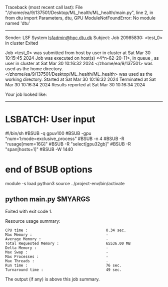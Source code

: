 Traceback (most recent call last):
  File "/zhome/ea/9/137501/Desktop/ML_health/ML_health/main.py", line 2, in <module>
    from dtu import Parameters, dtu, GPU
ModuleNotFoundError: No module named 'dtu'

------------------------------------------------------------
Sender: LSF System <lsfadmin@hpc.dtu.dk>
Subject: Job 20985830: <test_0> in cluster <dcc> Exited

Job <test_0> was submitted from host <n-62-30-8> by user <s183914> in cluster <dcc> at Sat Mar 30 10:15:45 2024
Job was executed on host(s) <4*n-62-20-11>, in queue <gpuv100>, as user <s183914> in cluster <dcc> at Sat Mar 30 10:16:32 2024
</zhome/ea/9/137501> was used as the home directory.
</zhome/ea/9/137501/Desktop/ML_health/ML_health> was used as the working directory.
Started at Sat Mar 30 10:16:32 2024
Terminated at Sat Mar 30 10:16:34 2024
Results reported at Sat Mar 30 10:16:34 2024

Your job looked like:

------------------------------------------------------------
# LSBATCH: User input
#!/bin/sh
#BSUB -q gpuv100
#BSUB -gpu "num=1:mode=exclusive_process"
#BSUB -n 4
#BSUB -R "rusage[mem=16G]"
#BSUB -R "select[gpu32gb]"
#BSUB -R "span[hosts=1]"
#BSUB -W 1440
# end of BSUB options
module -s load python3
source ../project-env/bin/activate

python main.py $MYARGS
------------------------------------------------------------

Exited with exit code 1.

Resource usage summary:

    CPU time :                                   0.34 sec.
    Max Memory :                                 -
    Average Memory :                             -
    Total Requested Memory :                     65536.00 MB
    Delta Memory :                               -
    Max Swap :                                   -
    Max Processes :                              -
    Max Threads :                                -
    Run time :                                   76 sec.
    Turnaround time :                            49 sec.

The output (if any) is above this job summary.

